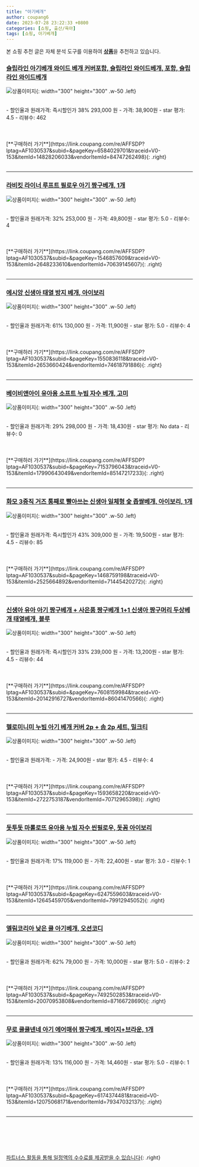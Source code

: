 ```yaml
---
title: "아기베개"
author: coupang6
date: 2023-07-28 23:22:33 +0800
categories: [쇼핑, 출산/육아]
tags: [쇼핑, 아기베개]
---
```


본 쇼핑 추천 글은 자체 분석 도구를 이용하여 [**상품**](https://link.coupang.com/a/bao1ui)을 추천하고 있습니다.

### [슬립라인 아기베개 와이드 베개 커버포함, 슬립라인 와이드베개, 포함, 슬립라인 와이드베개](https://link.coupang.com/re/AFFSDP?lptag=AF1030537&subid=&pageKey=6584029701&traceid=V0-153&itemId=14828206033&vendorItemId=84747262498)

![상품이미지](https://thumbnail7.coupangcdn.com/thumbnails/remote/230x230ex/image/vendor_inventory/4a4f/7217d4935aa8b59ef6ba2ed01829a0339bf533c9b4e2e2ba017d35e79526.jpg){: width="300" height="300" .w-50 .left}


<br>
- 할인율과 원래가격: 즉시할인가 38%  293,000   원
- 가격: 38,900원
- star 평가: 4.5
- 리뷰수: 462
<br>
<br>
<br>
<br>
[**구매하러 가기**](https://link.coupang.com/re/AFFSDP?lptag=AF1030537&subid=&pageKey=6584029701&traceid=V0-153&itemId=14828206033&vendorItemId=84747262498){: .right}
<br>
<br>

---

### [라비킷 라이너 루프트 필로우 아기 짱구베개, 1개](https://link.coupang.com/re/AFFSDP?lptag=AF1030537&subid=&pageKey=1546857609&traceid=V0-153&itemId=2648233610&vendorItemId=70639145607)

![상품이미지](https://thumbnail7.coupangcdn.com/thumbnails/remote/230x230ex/image/retail/images/6186737171057414-e1b85352-5168-4f56-8dc8-de86383a8af4.jpg){: width="300" height="300" .w-50 .left}


<br>
- 할인율과 원래가격: 32%  253,000   원
- 가격: 49,800원
- star 평가: 5.0
- 리뷰수: 4
<br>
<br>
<br>
<br>
[**구매하러 가기**](https://link.coupang.com/re/AFFSDP?lptag=AF1030537&subid=&pageKey=1546857609&traceid=V0-153&itemId=2648233610&vendorItemId=70639145607){: .right}
<br>
<br>

---

### [에시앙 신생아 태열 방지 베개, 아이보리](https://link.coupang.com/re/AFFSDP?lptag=AF1030537&subid=&pageKey=1550836118&traceid=V0-153&itemId=2653660424&vendorItemId=74618791886)

![상품이미지](https://thumbnail7.coupangcdn.com/thumbnails/remote/230x230ex/image/retail/images/2021/03/22/15/3/9593277b-5198-4838-a18e-071ca8c97589.jpg){: width="300" height="300" .w-50 .left}


<br>
- 할인율과 원래가격: 61%  130,000   원
- 가격: 11,900원
- star 평가: 5.0
- 리뷰수: 4
<br>
<br>
<br>
<br>
[**구매하러 가기**](https://link.coupang.com/re/AFFSDP?lptag=AF1030537&subid=&pageKey=1550836118&traceid=V0-153&itemId=2653660424&vendorItemId=74618791886){: .right}
<br>
<br>

---

### [베이비앤아이 유아용 소프트 누빔 자수 베개, 고미](https://link.coupang.com/re/AFFSDP?lptag=AF1030537&subid=&pageKey=7153796043&traceid=V0-153&itemId=17990643049&vendorItemId=85147217233)

![상품이미지](https://thumbnail10.coupangcdn.com/thumbnails/remote/230x230ex/image/retail/images/2023/02/22/12/0/2e2bea0a-6a2a-442a-91c4-fffe3bad5447.jpg){: width="300" height="300" .w-50 .left}


<br>
- 할인율과 원래가격: 29%  298,000   원
- 가격: 18,430원
- star 평가: No data
- 리뷰수: 0
<br>
<br>
<br>
<br>
[**구매하러 가기**](https://link.coupang.com/re/AFFSDP?lptag=AF1030537&subid=&pageKey=7153796043&traceid=V0-153&itemId=17990643049&vendorItemId=85147217233){: .right}
<br>
<br>

---

### [화모 3중직 거즈 통째로 빨아쓰는 신생아 일체형 숯 좁쌀베개, 아이보리, 1개](https://link.coupang.com/re/AFFSDP?lptag=AF1030537&subid=&pageKey=1468759198&traceid=V0-153&itemId=2525664892&vendorItemId=71445420272)

![상품이미지](https://thumbnail7.coupangcdn.com/thumbnails/remote/230x230ex/image/retail/images/857372922723434-7106d21e-0adf-4ecf-bdb5-a354748d68aa.jpg){: width="300" height="300" .w-50 .left}


<br>
- 할인율과 원래가격: 즉시할인가 43%  309,000   원
- 가격: 19,500원
- star 평가: 4.5
- 리뷰수: 85
<br>
<br>
<br>
<br>
[**구매하러 가기**](https://link.coupang.com/re/AFFSDP?lptag=AF1030537&subid=&pageKey=1468759198&traceid=V0-153&itemId=2525664892&vendorItemId=71445420272){: .right}
<br>
<br>

---

### [신생아 유아 아기 짱구베개 + 사은품 짱구베개 1+1 신생아 짱구머리 두상베개 태열베개, 블루](https://link.coupang.com/re/AFFSDP?lptag=AF1030537&subid=&pageKey=7608159984&traceid=V0-153&itemId=20142916727&vendorItemId=86041470566)

![상품이미지](https://thumbnail6.coupangcdn.com/thumbnails/remote/230x230ex/image/vendor_inventory/0c35/023b81cb0fea1063b7a6a809b9835bf22b0c1418bfc26deb669d8962b105.jpg){: width="300" height="300" .w-50 .left}


<br>
- 할인율과 원래가격: 즉시할인가 33%  239,000   원
- 가격: 13,200원
- star 평가: 4.5
- 리뷰수: 44
<br>
<br>
<br>
<br>
[**구매하러 가기**](https://link.coupang.com/re/AFFSDP?lptag=AF1030537&subid=&pageKey=7608159984&traceid=V0-153&itemId=20142916727&vendorItemId=86041470566){: .right}
<br>
<br>

---

### [헬로미니미 누빔 아기 베개 커버 2p + 솜 2p 세트, 밀크티](https://link.coupang.com/re/AFFSDP?lptag=AF1030537&subid=&pageKey=1593658220&traceid=V0-153&itemId=2722753187&vendorItemId=70712965398)

![상품이미지](https://thumbnail10.coupangcdn.com/thumbnails/remote/230x230ex/image/retail/images/2020/05/12/19/4/4747d441-c1f2-41a5-8b75-fb608149809f.jpg){: width="300" height="300" .w-50 .left}


<br>
- 할인율과 원래가격: 
- 가격: 24,900원
- star 평가: 4.5
- 리뷰수: 4
<br>
<br>
<br>
<br>
[**구매하러 가기**](https://link.coupang.com/re/AFFSDP?lptag=AF1030537&subid=&pageKey=1593658220&traceid=V0-153&itemId=2722753187&vendorItemId=70712965398){: .right}
<br>
<br>

---

### [돗투돗 마롤로뜨 유아용 누빔 자수 씬필로우, 돗꼼 아이보리](https://link.coupang.com/re/AFFSDP?lptag=AF1030537&subid=&pageKey=6247559603&traceid=V0-153&itemId=12645459705&vendorItemId=79912945052)

![상품이미지](https://thumbnail10.coupangcdn.com/thumbnails/remote/230x230ex/image/retail/images/2021/12/21/15/7/a4de803f-00b2-4f8e-bfdb-a85e314a2bbd.jpg){: width="300" height="300" .w-50 .left}


<br>
- 할인율과 원래가격: 17%  119,000   원
- 가격: 22,400원
- star 평가: 3.0
- 리뷰수: 1
<br>
<br>
<br>
<br>
[**구매하러 가기**](https://link.coupang.com/re/AFFSDP?lptag=AF1030537&subid=&pageKey=6247559603&traceid=V0-153&itemId=12645459705&vendorItemId=79912945052){: .right}
<br>
<br>

---

### [엘림코리아 낮은 쿨 아기베개, 오션코디](https://link.coupang.com/re/AFFSDP?lptag=AF1030537&subid=&pageKey=7492502853&traceid=V0-153&itemId=20070953808&vendorItemId=87166728690)

![상품이미지](https://thumbnail9.coupangcdn.com/thumbnails/remote/230x230ex/image/vendor_inventory/d0f1/630fa2eabeab2b5cbc933b51c73ec6f99cb43db7b0670f39f2651a4bed37.jpg){: width="300" height="300" .w-50 .left}


<br>
- 할인율과 원래가격: 62%  79,000   원
- 가격: 10,000원
- star 평가: 5.0
- 리뷰수: 2
<br>
<br>
<br>
<br>
[**구매하러 가기**](https://link.coupang.com/re/AFFSDP?lptag=AF1030537&subid=&pageKey=7492502853&traceid=V0-153&itemId=20070953808&vendorItemId=87166728690){: .right}
<br>
<br>

---

### [무로 쿨쿨넨네 아기 에어매쉬 짱구베개, 베이지+브라운, 1개](https://link.coupang.com/re/AFFSDP?lptag=AF1030537&subid=&pageKey=6174374481&traceid=V0-153&itemId=12075068171&vendorItemId=79347032137)

![상품이미지](https://thumbnail8.coupangcdn.com/thumbnails/remote/230x230ex/image/retail/images/2021/11/11/10/5/87f275f8-8b52-41ee-a872-9cc14c602aa5.jpg){: width="300" height="300" .w-50 .left}


<br>
- 할인율과 원래가격: 13%  116,000   원
- 가격: 14,460원
- star 평가: 5.0
- 리뷰수: 1
<br>
<br>
<br>
<br>
[**구매하러 가기**](https://link.coupang.com/re/AFFSDP?lptag=AF1030537&subid=&pageKey=6174374481&traceid=V0-153&itemId=12075068171&vendorItemId=79347032137){: .right}
<br>
<br>

---
<br><br><br><br><br> [파트너스 활동을 통해 일정액의 수수료를 제공받을 수 있습니다](https://link.coupang.com/a/bao1ui){: .right}